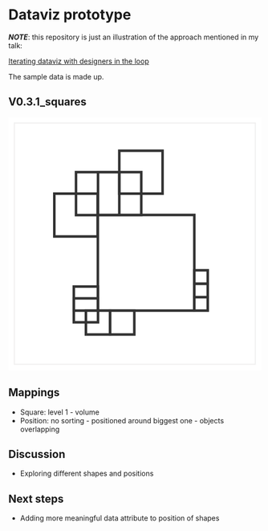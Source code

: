 # Dataviz prototype

_**NOTE**_: this repository is just an illustration of the approach mentioned in my talk:

[Iterating dataviz with designers in the loop](https://slides.com/lucyia/iterating-dataviz-with-designers-in-loop)

The sample data is made up.

## V0.3.1_squares

![](0.3.1_squares.svg)

## Mappings
* Square: level 1 - volume
* Position: no sorting - positioned around biggest one - objects overlapping

## Discussion
* Exploring different shapes and positions

## Next steps
* Adding more meaningful data attribute to position of shapes
